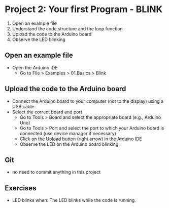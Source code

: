 # Project 2: Your first Program - BLINK

1. Open an example file
2. Understand the code structure and the loop function
3. Upload the code to the Arduino board
4. Observe the LED blinking

## Open an example file
 - Open the Arduino IDE
    - Go to File > Examples > 01.Basics > Blink
    
## Upload the code to the Arduino board
 - Connect the Arduino board to your computer (not to the display) using a USB cable
 - Select the correct board and port
    - Go to Tools > Board and select the appropriate board (e.g., Arduino Uno)
    - Go to Tools > Port and select the port to which your Arduino board is connected (use device manager if necessary)
    - Click on the Upload button (right arrow) in the Arduino IDE
    - Observe the LED on the Arduino board blinking
    
## Git
 - no need to commit anything in this project

## Exercises
- LED blinks when: The LED blinks while the code is running.
